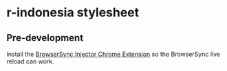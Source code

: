 # r-indonesia stylesheet

## Pre-development
Install the [BrowserSync Injector Chrome Extension](https://github.com/diagramatics/reddit-browsersync-injector) so the BrowserSync live reload can work.
